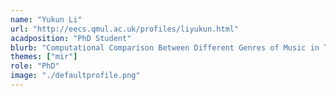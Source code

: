 ```yaml
---
name: "Yukun Li"
url: "http://eecs.qmul.ac.uk/profiles/liyukun.html"
acadposition: "PhD Student"
blurb: "Computational Comparison Between Different Genres of Music in Terms of the Singing Voice"
themes: ["mir"]
role: "PhD"
image: "./defaultprofile.png"
---
```

